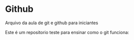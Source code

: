 # Github

Arquivo da aula de git e github para iniciantes

Este é um repositorio teste para ensinar como o git funciona:
